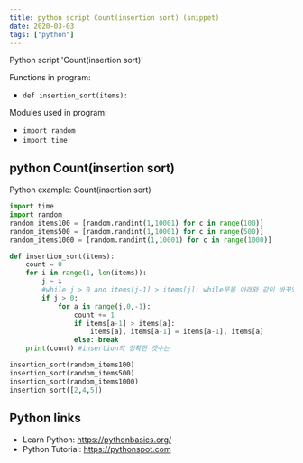 ```yaml
---
title: python script Count(insertion sort) (snippet)
date: 2020-03-03
tags: ["python"]
---
```

Python script 'Count(insertion sort)'

Functions in program: 
* `def insertion_sort(items):`

Modules used in program: 
* `import random`
* `import time`

## python Count(insertion sort)

Python example: Count(insertion sort)

```python
import time
import random
random_items100 = [random.randint(1,10001) for c in range(100)]
random_items500 = [random.randint(1,10001) for c in range(500)]
random_items1000 = [random.randint(1,10001) for c in range(1000)]

def insertion_sort(items):
    count = 0
    for i in range(1, len(items)):
        j = i
        #while j > 0 and items[j-1] > items[j]: while문을 아래와 같이 바꾸었음.
        if j > 0:
            for a in range(j,0,-1):
                count += 1
                if items[a-1] > items[a]:
                    items[a], items[a-1] = items[a-1], items[a]
                else: break
    print(count) #insertion의 정확한 갯수는

insertion_sort(random_items100)
insertion_sort(random_items500)
insertion_sort(random_items1000)
insertion_sort([2,4,5])


```

## Python links

- Learn Python: https://pythonbasics.org/
- Python Tutorial: https://pythonspot.com
